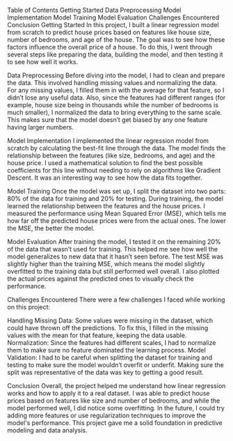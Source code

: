 Table of Contents
Getting Started
Data Preprocessing
Model Implementation
Model Training
Model Evaluation
Challenges Encountered
Conclusion
Getting Started
In this project, I built a linear regression model from scratch to predict house prices based on features like house size, number of bedrooms, and age of the house. The goal was to see how these factors influence the overall price of a house. To do this, I went through several steps like preparing the data, building the model, and then testing it to see how well it works.

Data Preprocessing
Before diving into the model, I had to clean and prepare the data. This involved handling missing values and normalizing the data. For any missing values, I filled them in with the average for that feature, so I didn’t lose any useful data. Also, since the features had different ranges (for example, house size being in thousands while the number of bedrooms is much smaller), I normalized the data to bring everything to the same scale. This makes sure that the model doesn’t get biased by any one feature having larger numbers.

Model Implementation
I implemented the linear regression model from scratch by calculating the best-fit line through the data. The model finds the relationship between the features (like size, bedrooms, and age) and the house price. I used a mathematical solution to find the best possible coefficients for this line without needing to rely on algorithms like Gradient Descent. It was an interesting way to see how the data fits together.

Model Training
Once the model was set up, I split the dataset into two parts: 80% of the data for training and 20% for testing. During training, the model learned the relationship between the features and the house prices. I measured the performance using Mean Squared Error (MSE), which tells me how far off the predicted house prices were from the actual ones. The lower the MSE, the better the model.

Model Evaluation
After training the model, I tested it on the remaining 20% of the data that wasn’t used for training. This helped me see how well the model generalizes to new data that it hasn’t seen before. The test MSE was slightly higher than the training MSE, which means the model slightly overfitted to the training data but still performed well overall. I also plotted the actual prices against the predicted ones to visually check the performance.

Challenges Encountered
There were a few challenges I faced while working on this project:

Handling Missing Data: Some values were missing in the dataset, which could have thrown off the predictions. To fix this, I filled in the missing values with the mean for that feature, keeping the data usable. Normalization: Since the features had different scales, I had to normalize them to make sure no feature dominated the learning process. Model Validation: I had to be careful when splitting the dataset for training and testing to make sure the model wouldn’t overfit or underfit. Making sure the split was representative of the data was key to getting a good result.

Conclusion
Overall, the project helped me understand how linear regression works and how to apply it to a real dataset. I was able to predict house prices based on features like size and number of bedrooms, and while the model performed well, I did notice some overfitting. In the future, I could try adding more features or use regularization techniques to improve the model's performance. This project gave me a solid foundation in predictive modeling and data analysis.

